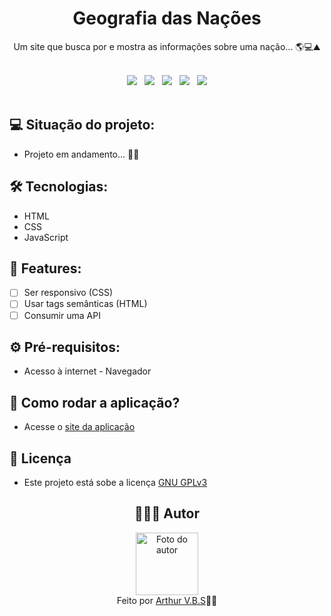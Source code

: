 <h1 align="center">Geografia das Nações</h1>
<p align="center">Um site que busca por e mostra as informações sobre uma nação... 🌎💻⛰️</p>

<br>
<div align="center">
  <img src="https://img.shields.io/badge/License-GNU%20GPLv3-000?style=social&logo=json&logoColor=469BD2">
  &nbsp;
  <img src="https://img.shields.io/badge/GitHub-000?style=social&logo=github&logoColor=469BD2">
  &nbsp;
  <img src="https://img.shields.io/badge/HTML-000?style=social&logo=html5&logoColor=469BD2">
  &nbsp;
  <img src="https://img.shields.io/badge/CSS-000?style=social&logo=css3&logoColor=469BD2">
  &nbsp;
  <img src="https://img.shields.io/badge/JavaScript-000?style=social&logo=javascript&logoColor=469BD2">
</div>
<br>

## 💻 Situação do projeto:

- Projeto em andamento... 🚧🧭

## 🛠 Tecnologias:

- HTML
- CSS
- JavaScript

## 📝 Features:

- [ ] Ser responsivo (CSS)
- [ ] Usar tags semânticas (HTML)
- [ ] Consumir uma API

## ⚙️ Pré-requisitos:

- Acesso à internet - Navegador

## 🚀 Como rodar a aplicação?

- Acesse o [site da aplicação](https://arthurvbs.github.io/GeographyOfNations/)

## 📝 Licença

- Este projeto está sobe a licença [GNU GPLv3](https://github.com/ArthurVBS/GeographyOfNations/blob/main/LICENSE)

<h2 align="center">👨🏽‍💻 Autor</h2>
<div align="center">
  <img width="100px;" src="https://avatars.githubusercontent.com/u/84406367?v=4" alt="Foto do autor"/>
  <br><span>Feito por <a href="https://github.com/ArthurVBS" target="_blank" rel="external">Arthur V.B.S</a>✌🏽</span>
</div>
